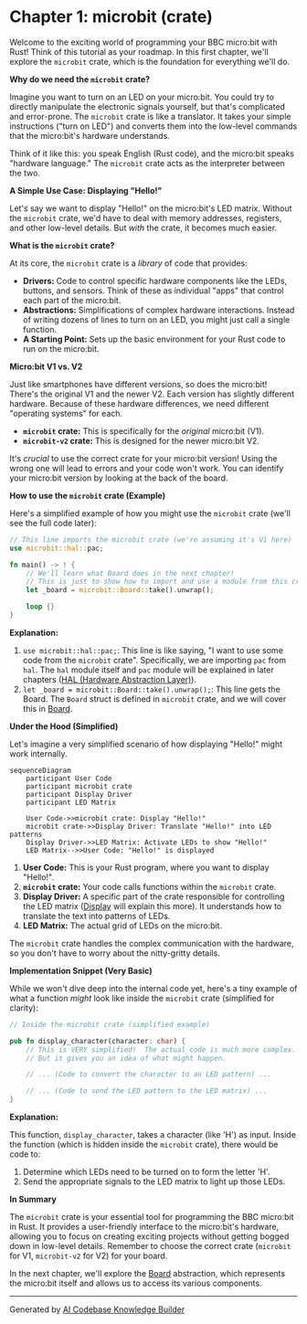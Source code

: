 # Chapter 1: microbit (crate)

Welcome to the exciting world of programming your BBC micro:bit with Rust! Think of this tutorial as your roadmap. In this first chapter, we'll explore the `microbit` crate, which is the foundation for everything we'll do.

**Why do we need the `microbit` crate?**

Imagine you want to turn on an LED on your micro:bit. You could try to directly manipulate the electronic signals yourself, but that's complicated and error-prone. The `microbit` crate is like a translator. It takes your simple instructions ("turn on LED") and converts them into the low-level commands that the micro:bit's hardware understands.

Think of it like this: you speak English (Rust code), and the micro:bit speaks "hardware language." The `microbit` crate acts as the interpreter between the two.

**A Simple Use Case: Displaying "Hello!"**

Let's say we want to display "Hello!" on the micro:bit's LED matrix. Without the `microbit` crate, we'd have to deal with memory addresses, registers, and other low-level details. But *with* the crate, it becomes much easier.

**What is the `microbit` crate?**

At its core, the `microbit` crate is a *library* of code that provides:

*   **Drivers:** Code to control specific hardware components like the LEDs, buttons, and sensors. Think of these as individual "apps" that control each part of the micro:bit.
*   **Abstractions:** Simplifications of complex hardware interactions. Instead of writing dozens of lines to turn on an LED, you might just call a single function.
*   **A Starting Point:** Sets up the basic environment for your Rust code to run on the micro:bit.

**Micro:bit V1 vs. V2**

Just like smartphones have different versions, so does the micro:bit! There's the original V1 and the newer V2. Each version has slightly different hardware. Because of these hardware differences, we need different "operating systems" for each.

*   **`microbit` crate:** This is specifically for the *original* micro:bit (V1).
*   **`microbit-v2` crate:** This is designed for the newer micro:bit V2.

It's *crucial* to use the correct crate for your micro:bit version! Using the wrong one will lead to errors and your code won't work. You can identify your micro:bit version by looking at the back of the board.

**How to use the `microbit` crate (Example)**

Here's a simplified example of how you might use the `microbit` crate (we'll see the full code later):

```rust
// This line imports the microbit crate (we're assuming it's V1 here)
use microbit::hal::pac;

fn main() -> ! {
    // We'll learn what Board does in the next chapter!
    // This is just to show how to import and use a module from this crate.
    let _board = microbit::Board::take().unwrap();

    loop {}
}
```

**Explanation:**

1.  `use microbit::hal::pac;`:  This line is like saying, "I want to use some code from the `microbit` crate". Specifically, we are importing `pac` from `hal`. The `hal` module itself and `pac` module will be explained in later chapters ([HAL (Hardware Abstraction Layer)](5.md)).
2. `let _board = microbit::Board::take().unwrap();`:  This line gets the Board. The `Board` struct is defined in `microbit` crate, and we will cover this in [Board](2.md).

**Under the Hood (Simplified)**

Let's imagine a very simplified scenario of how displaying "Hello!" might work internally.

```mermaid
sequenceDiagram
    participant User Code
    participant microbit crate
    participant Display Driver
    participant LED Matrix

    User Code->>microbit crate: Display "Hello!"
    microbit crate->>Display Driver: Translate "Hello!" into LED patterns
    Display Driver->>LED Matrix: Activate LEDs to show "Hello!"
    LED Matrix-->>User Code: "Hello!" is displayed
```

1.  **User Code:** This is your Rust program, where you want to display "Hello!".
2.  **`microbit` crate:** Your code calls functions within the `microbit` crate.
3.  **Display Driver:** A specific part of the crate responsible for controlling the LED matrix ([Display](3.md) will explain this more). It understands how to translate the text into patterns of LEDs.
4.  **LED Matrix:** The actual grid of LEDs on the micro:bit.

The `microbit` crate handles the complex communication with the hardware, so you don't have to worry about the nitty-gritty details.

**Implementation Snippet (Very Basic)**

While we won't dive deep into the internal code yet, here's a tiny example of what a function *might* look like inside the `microbit` crate (simplified for clarity):

```rust
// Inside the microbit crate (simplified example)

pub fn display_character(character: char) {
    // This is VERY simplified!  The actual code is much more complex.
    // But it gives you an idea of what might happen.

    // ... (Code to convert the character to an LED pattern) ...

    // ... (Code to send the LED pattern to the LED matrix) ...
}
```

**Explanation:**

This function, `display_character`, takes a character (like 'H') as input. Inside the function (which is hidden inside the `microbit` crate), there would be code to:

1.  Determine which LEDs need to be turned on to form the letter 'H'.
2.  Send the appropriate signals to the LED matrix to light up those LEDs.

**In Summary**

The `microbit` crate is your essential tool for programming the BBC micro:bit in Rust. It provides a user-friendly interface to the micro:bit's hardware, allowing you to focus on creating exciting projects without getting bogged down in low-level details. Remember to choose the correct crate (`microbit` for V1, `microbit-v2` for V2) for your board.

In the next chapter, we'll explore the [Board](2.md) abstraction, which represents the micro:bit itself and allows us to access its various components.


---

Generated by [AI Codebase Knowledge Builder](https://github.com/The-Pocket/Tutorial-Codebase-Knowledge)